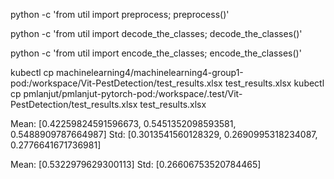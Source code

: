 python -c 'from util import preprocess; preprocess()'

python -c 'from util import decode_the_classes; decode_the_classes()'

python -c 'from util import encode_the_classes; encode_the_classes()'

kubectl cp machinelearning4/machinelearning4-group1-pod:/workspace/Vit-PestDetection/test_results.xlsx test_results.xlsx
kubectl cp pmlanjut/pmlanjut-pytorch-pod:/workspace/.test/Vit-PestDetection/test_results.xlsx test_results.xlsx

Mean:  [0.42259824591596673, 0.5451352098593581, 0.5488909787664987]
Std:  [0.3013541560128329, 0.2690995318234087, 0.2776641671736981]

Mean:  [0.5322979629300113]
Std:  [0.26606753520784465]